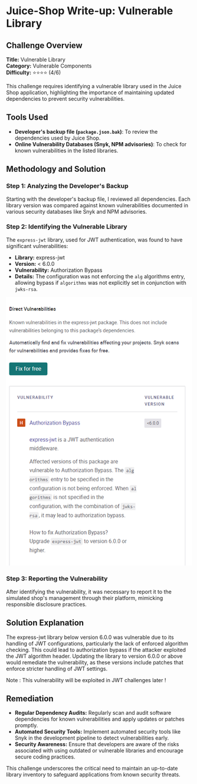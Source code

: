 # Juice-Shop Write-up: Vulnerable Library

## Challenge Overview

**Title:** Vulnerable Library  
**Category:** Vulnerable Components  
**Difficulty:** ⭐⭐⭐⭐ (4/6)

This challenge requires identifying a vulnerable library used in the Juice Shop application, highlighting the importance of maintaining updated dependencies to prevent security vulnerabilities.

## Tools Used

- **Developer's backup file (`package.json.bak`)**: To review the dependencies used by Juice Shop.
- **Online Vulnerability Databases (Snyk, NPM advisories)**: To check for known vulnerabilities in the listed libraries.

## Methodology and Solution

### Step 1: Analyzing the Developer's Backup

Starting with the developer's backup file, I reviewed all dependencies. Each library version was compared against known vulnerabilities documented in various security databases like Snyk and NPM advisories.

### Step 2: Identifying the Vulnerable Library

The `express-jwt` library, used for JWT authentication, was found to have significant vulnerabilities:

- **Library:** express-jwt
- **Version:** < 6.0.0
- **Vulnerability:** Authorization Bypass
- **Details:** The configuration was not enforcing the `alg` algorithms entry, allowing bypass if `algorithms` was not explicitly set in conjunction with `jwks-rsa`.

![vulnerability](../assets/difficulty4/vulnerable_library_1.png)

### Step 3: Reporting the Vulnerability

After identifying the vulnerability, it was necessary to report it to the simulated shop's management through their platform, mimicking responsible disclosure practices.

## Solution Explanation

The express-jwt library below version 6.0.0 was vulnerable due to its handling of JWT configurations, particularly the lack of enforced algorithm checking. This could lead to authorization bypass if the attacker exploited the JWT algorithm header. Updating the library to version 6.0.0 or above would remediate the vulnerability, as these versions include patches that enforce stricter handling of JWT settings.

Note : This vulnerability will be exploited in JWT challenges later ! 

## Remediation

- **Regular Dependency Audits:** Regularly scan and audit software dependencies for known vulnerabilities and apply updates or patches promptly.
- **Automated Security Tools:** Implement automated security tools like Snyk in the development pipeline to detect vulnerabilities early.
- **Security Awareness:** Ensure that developers are aware of the risks associated with using outdated or vulnerable libraries and encourage secure coding practices.

This challenge underscores the critical need to maintain an up-to-date library inventory to safeguard applications from known security threats.